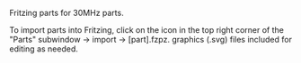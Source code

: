 Fritzing parts for 30MHz parts.

To import parts into Fritzing, click on the icon in the top right corner of the "Parts" subwindow -> import -> [part].fzpz. graphics (.svg) files included for editing as needed. 

